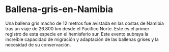 # Ballena-gris-en-Namibia
Una ballena gris macho de 12 metros fue avistada en las costas de Namibia tras un viaje de 26.800 km desde el Pacífico Norte. Este es el primer registro de esta especie en el hemisferio sur. Este evento subraya la increíble capacidad de migración y adaptación de las ballenas grises y la necesidad de su conservación.
